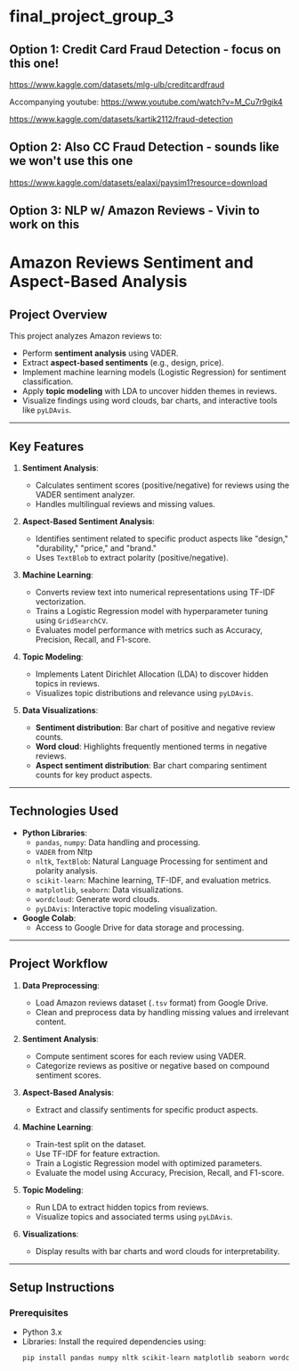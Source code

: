 # final_project_group_3

## Option 1: Credit Card Fraud Detection - focus on this one!
https://www.kaggle.com/datasets/mlg-ulb/creditcardfraud

Accompanying youtube:
https://www.youtube.com/watch?v=M_Cu7r9gik4

https://www.kaggle.com/datasets/kartik2112/fraud-detection

## Option 2: Also CC Fraud Detection - sounds like we won't use this one
https://www.kaggle.com/datasets/ealaxi/paysim1?resource=download

## Option 3: NLP w/ Amazon Reviews - Vivin to work on this 
# Amazon Reviews Sentiment and Aspect-Based Analysis

## Project Overview
This project analyzes Amazon reviews to:
- Perform **sentiment analysis** using VADER.
- Extract **aspect-based sentiments** (e.g., design, price).
- Implement machine learning models (Logistic Regression) for sentiment classification.
- Apply **topic modeling** with LDA to uncover hidden themes in reviews.
- Visualize findings using word clouds, bar charts, and interactive tools like `pyLDAvis`.

---

## Key Features
1. **Sentiment Analysis**:
   - Calculates sentiment scores (positive/negative) for reviews using the VADER sentiment analyzer.
   - Handles multilingual reviews and missing values.

2. **Aspect-Based Sentiment Analysis**:
   - Identifies sentiment related to specific product aspects like "design," "durability," "price," and "brand."
   - Uses `TextBlob` to extract polarity (positive/negative).

3. **Machine Learning**:
   - Converts review text into numerical representations using TF-IDF vectorization.
   - Trains a Logistic Regression model with hyperparameter tuning using `GridSearchCV`.
   - Evaluates model performance with metrics such as Accuracy, Precision, Recall, and F1-score.

4. **Topic Modeling**:
   - Implements Latent Dirichlet Allocation (LDA) to discover hidden topics in reviews.
   - Visualizes topic distributions and relevance using `pyLDAvis`.

5. **Data Visualizations**:
   - **Sentiment distribution**: Bar chart of positive and negative review counts.
   - **Word cloud**: Highlights frequently mentioned terms in negative reviews.
   - **Aspect sentiment distribution**: Bar chart comparing sentiment counts for key product aspects.

---

## Technologies Used
- **Python Libraries**:
  - `pandas`, `numpy`: Data handling and processing.
  - `VADER` from Nltp
  - `nltk`, `TextBlob`: Natural Language Processing for sentiment and polarity analysis.
  - `scikit-learn`: Machine learning, TF-IDF, and evaluation metrics.
  - `matplotlib`, `seaborn`: Data visualizations.
  - `wordcloud`: Generate word clouds.
  - `pyLDAvis`: Interactive topic modeling visualization.
- **Google Colab**:
  - Access to Google Drive for data storage and processing.

---

## Project Workflow
1. **Data Preprocessing**:
   - Load Amazon reviews dataset (`.tsv` format) from Google Drive.
   - Clean and preprocess data by handling missing values and irrelevant content.

2. **Sentiment Analysis**:
   - Compute sentiment scores for each review using VADER.
   - Categorize reviews as positive or negative based on compound sentiment scores.

3. **Aspect-Based Analysis**:
   - Extract and classify sentiments for specific product aspects.

4. **Machine Learning**:
   - Train-test split on the dataset.
   - Use TF-IDF for feature extraction.
   - Train a Logistic Regression model with optimized parameters.
   - Evaluate the model using Accuracy, Precision, Recall, and F1-score.

5. **Topic Modeling**:
   - Run LDA to extract hidden topics from reviews.
   - Visualize topics and associated terms using `pyLDAvis`.

6. **Visualizations**:
   - Display results with bar charts and word clouds for interpretability.

---

## Setup Instructions

### Prerequisites
- Python 3.x
- Libraries: Install the required dependencies using:
  ```bash
  pip install pandas numpy nltk scikit-learn matplotlib seaborn wordcloud pyLDAvis tqdm

